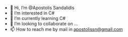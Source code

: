 - 👋 Hi, I’m @Apostolis Sandalidis
- 👀 I’m interested in C# 
- 🌱 I’m currently learning C#
- 💞️ I’m looking to collaborate on ...
- 📫 How to reach me by mail in apostolissn@gmail.com

<!---
ApostolisSn/ApostolisSn is a ✨ special ✨ repository because its `README.md` (this file) appears on your GitHub profile.
You can click the Preview link to take a look at your changes.
--->
